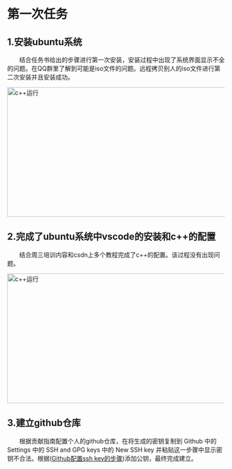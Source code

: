 # 第一次任务
<h2>1.安装ubuntu系统</h2>
	<p style="text-indent:2em">结合任务书给出的步骤进行第一次安装，安装过程中出现了系统界面显示不全的问题。在QQ群里了解到可能是iso文件的问题。远程拷贝别人的iso文件进行第二次安装并且安装成功。</p>
	<img src= "D:\rm\ubuntu.png"alt="c++运行" width="600" height="300">
<h2>2.完成了ubuntu系统中vscode的安装和c++的配置</h2>
<p style="text-indent:2em">结合周三培训内容和csdn上多个教程完成了c++的配置。该过程没有出现问题。</p>
<img src= "D:\rm\c++图.png"alt="c++运行" width="600" height="300">
<h2>3.建立github仓库</h2>
<p style="text-indent:2em">根据贡献指南配置个人的github仓库，在将生成的密钥复制到 Github 中的 Settings 中的 SSH and GPG keys 中的 New SSH key 并粘贴这一步骤中显示密钥不合法。根据(<a href="https://blog.csdn.net/weixin_42310154/article/details/118340458" title="示例网站" target="_blank">Github配置ssh key的步骤</a>)添加公钥，最终完成建立。</p>
